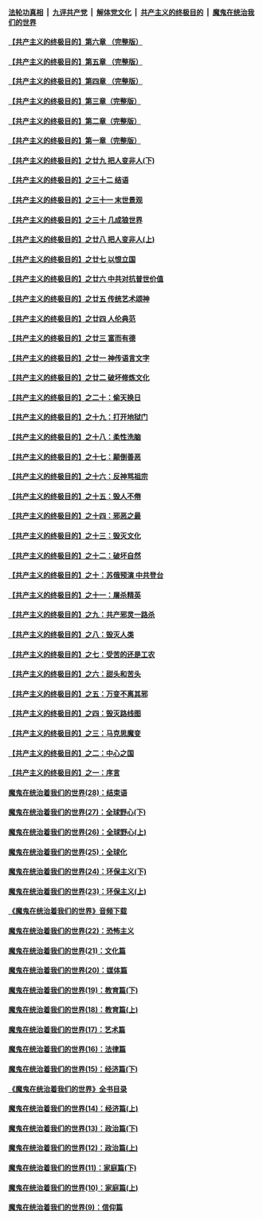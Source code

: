 ####  [法轮功真相](../../../../basic/blob/master/README.md?t=05290131) &nbsp;|&nbsp; [九评共产党](../../../../9ping.md/blob/master/README.md?t=05290131) &nbsp;|&nbsp; [解体党文化](../../../../jtdwh.md/blob/master/README.md?t=05290131)  &nbsp;|&nbsp; [共产主义的终极目的](../../../../gczydzjmd.md/blob/master/README.md?t=05290131) &nbsp;|&nbsp; [魔鬼在统治我们的世界](../../../../mgztzwmdsj.md/blob/master/README.md?t=05290131) 

#### [【共产主义的终极目的】第六章 （完整版）](../pages/nsc422/n11428913.md?t=05290131) 

#### [【共产主义的终极目的】第五章 （完整版）](../pages/nsc422/n11428912.md?t=05290131) 

#### [【共产主义的终极目的】第四章 （完整版）](../pages/nsc422/n11428907.md?t=05290131) 

#### [【共产主义的终极目的】第三章（完整版）](../pages/nsc422/n11428848.md?t=05290131) 

#### [【共产主义的终极目的】第二章（完整版）](../pages/nsc422/n11428831.md?t=05290131) 

#### [【共产主义的终极目的】第一章（完整版）](../pages/nsc422/n11417651.md?t=05290131) 

#### [【共产主义的终极目的】之廿九 把人变非人(下)](../pages/nsc422/n11344140.md?t=05290131) 

#### [【共产主义的终极目的】之三十二 结语](../pages/nsc422/n11360535.md?t=05290131) 

#### [【共产主义的终极目的】之三十一 末世景观](../pages/nsc422/n11351129.md?t=05290131) 

#### [【共产主义的终极目的】之三十 几成狼世界](../pages/nsc422/n11348280.md?t=05290131) 

#### [【共产主义的终极目的】之廿八 把人变非人(上)](../pages/nsc422/n11340492.md?t=05290131) 

#### [【共产主义的终极目的】之廿七 以恨立国](../pages/nsc422/n11336944.md?t=05290131) 

#### [【共产主义的终极目的】之廿六 中共对抗普世价值](../pages/nsc422/n11324785.md?t=05290131) 

#### [【共产主义的终极目的】之廿五 传统艺术颂神](../pages/nsc422/n11296396.md?t=05290131) 

#### [【共产主义的终极目的】之廿四 人伦典范](../pages/nsc422/n11296397.md?t=05290131) 

#### [【共产主义的终极目的】之廿三 富而有德](../pages/nsc422/n11283598.md?t=05290131) 

#### [【共产主义的终极目的】之廿一 神传语言文字](../pages/nsc422/n11263265.md?t=05290131) 

#### [【共产主义的终极目的】之廿二 破坏修炼文化](../pages/nsc422/n11245728.md?t=05290131) 

#### [【共产主义的终极目的】之二十：偷天换日](../pages/nsc422/n11238846.md?t=05290131) 

#### [【共产主义的终极目的】之十九：打开地狱门](../pages/nsc422/n11206376.md?t=05290131) 

#### [【共产主义的终极目的】之十八：柔性洗脑](../pages/nsc422/n11199994.md?t=05290131) 

#### [【共产主义的终极目的】之十七：颠倒善恶](../pages/nsc422/n11179782.md?t=05290131) 

#### [【共产主义的终极目的】之十六：反神骂祖宗](../pages/nsc422/n11166798.md?t=05290131) 

#### [【共产主义的终极目的】之十五：毁人不倦](../pages/nsc422/n11166792.md?t=05290131) 

#### [【共产主义的终极目的】之十四：邪恶之最](../pages/nsc422/n11150249.md?t=05290131) 

#### [【共产主义的终极目的】之十三：毁灭文化](../pages/nsc422/n11135227.md?t=05290131) 

#### [【共产主义的终极目的】之十二：破坏自然](../pages/nsc422/n11135214.md?t=05290131) 

#### [【共产主义的终极目的】之十：苏俄预演 中共登台](../pages/nsc422/n11118424.md?t=05290131) 

#### [【共产主义的终极目的】之十一：屠杀精英](../pages/nsc422/n11118442.md?t=05290131) 

#### [【共产主义的终极目的】之九：共产邪灵一路杀](../pages/nsc422/n11114139.md?t=05290131) 

#### [【共产主义的终极目的】之八：毁灭人类](../pages/nsc422/n11108503.md?t=05290131) 

#### [【共产主义的终极目的】之七：受苦的还是工农](../pages/nsc422/n11101809.md?t=05290131) 

#### [【共产主义的终极目的】之六：甜头和苦头](../pages/nsc422/n11096971.md?t=05290131) 

#### [【共产主义的终极目的】之五：万变不离其邪](../pages/nsc422/n11091285.md?t=05290131) 

#### [【共产主义的终极目的】之四：毁灭路线图](../pages/nsc422/n11086284.md?t=05290131) 

#### [【共产主义的终极目的】之三：马克思魔变](../pages/nsc422/n11061941.md?t=05290131) 

#### [【共产主义的终极目的】之二：中心之国](../pages/nsc422/n11047728.md?t=05290131) 

#### [【共产主义的终极目的】之一：序言](../pages/nsc422/n11086077.md?t=05290131) 

#### [魔鬼在统治着我们的世界(28)：结束语](../pages/nsc422/n10936246.md?t=05290131) 

#### [魔鬼在统治着我们的世界(27)：全球野心(下)](../pages/nsc422/n10928319.md?t=05290131) 

#### [魔鬼在统治着我们的世界(26)：全球野心(上)](../pages/nsc422/n10900318.md?t=05290131) 

#### [魔鬼在统治着我们的世界(25)：全球化](../pages/nsc422/n10788205.md?t=05290131) 

#### [魔鬼在统治着我们的世界(24)：环保主义(下)](../pages/nsc422/n10695307.md?t=05290131) 

#### [魔鬼在统治着我们的世界(23)：环保主义(上)](../pages/nsc422/n10688613.md?t=05290131) 

#### [《魔鬼在统治着我们的世界》音频下载](../pages/nsc422/n10635553.md?t=05290131) 

#### [魔鬼在统治着我们的世界(22)：恐怖主义](../pages/nsc422/n10614727.md?t=05290131) 

#### [魔鬼在统治着我们的世界(21)：文化篇](../pages/nsc422/n10597706.md?t=05290131) 

#### [魔鬼在统治着我们的世界(20)：媒体篇](../pages/nsc422/n10586579.md?t=05290131) 

#### [魔鬼在统治着我们的世界(19)：教育篇(下)](../pages/nsc422/n10564808.md?t=05290131) 

#### [魔鬼在统治着我们的世界(18)：教育篇(上)](../pages/nsc422/n10526970.md?t=05290131) 

#### [魔鬼在统治着我们的世界(17)：艺术篇](../pages/nsc422/n10499093.md?t=05290131) 

#### [魔鬼在统治着我们的世界(16)：法律篇](../pages/nsc422/n10485969.md?t=05290131) 

#### [魔鬼在统治着我们的世界(15)：经济篇(下)](../pages/nsc422/n10469975.md?t=05290131) 

#### [《魔鬼在统治着我们的世界》全书目录](../pages/nsc422/n10464261.md?t=05290131) 

#### [魔鬼在统治着我们的世界(14)：经济篇(上)](../pages/nsc422/n10457370.md?t=05290131) 

#### [魔鬼在统治着我们的世界(13)：政治篇(下)](../pages/nsc422/n10448270.md?t=05290131) 

#### [魔鬼在统治着我们的世界(12)：政治篇(上)](../pages/nsc422/n10444576.md?t=05290131) 

#### [魔鬼在统治着我们的世界(11)：家庭篇(下)](../pages/nsc422/n10440961.md?t=05290131) 

#### [魔鬼在统治着我们的世界(10)：家庭篇(上)](../pages/nsc422/n10435448.md?t=05290131) 

#### [魔鬼在统治着我们的世界(9)：信仰篇](../pages/nsc422/n10432159.md?t=05290131) 

